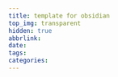 ```yaml
---
title: template for obsidian
top_img: transparent
hidden: true
abbrlink: 
date: 
tags: 
categories:
---
```


